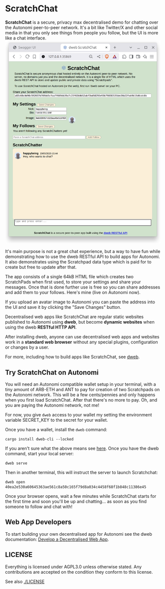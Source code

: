 # ScratchChat

**ScratchChat** is a secure, privacy max decentralised demo for chatting over the Autonomi peer-to-peer network. It's a bit like Twitter/X and other social media in that you only see things from people you follow, but the UI is more like a chat interface.
![Screenshot of Swagger UI](./misc/scratchchat-screenshot-1.png?raw=true "screenshot of early ScratchChat")


It's main purpose is not a great chat experience, but a way to have fun while demonstrating how to use the dweb RESTful API to build apps for Autonomi. It also demonstrates using the Scratchpad data type which is paid for to create but free to update after that.

The app consists of a single 64kB HTML file which creates two ScratchPads when first used, to store your settings and share your messages. Once that is done further use is free so you can share addresses and add them to your follows. Here's mine (live on Autonomi now).

If you upload an avatar image to Autonomi you can paste the address into the UI and save it by clicking the "Save Changes" button.

Decentralised web apps like ScratchChat are regular static websites published to Autonomi using **dweb**, but become **dynamic websites** when using the dweb **RESTful HTTP API**.

After installing dweb, anyone can use decentralised web apps and websites work in a **standard web browser** without any special plugins, configuration or changes by a user.

For more, including how to build apps like ScratchChat, see [dweb](https://github.com/happybeing/dweb/blob/main/dweb-cli/README.md#dweb-command-line-app).

## Try ScratchChat on Autonomi
You will need an Autonomi compatible wallet setup in your terminal, with a tiny amount of ARB-ETH and ANT to pay for creation of two Scratchpads on the Autonomi network. This will be a few cents/pennies and only happens when you first load ScratchChat. After that there's no more to pay. Oh, and you are paying the Autonomi network, not me!

For now, you give `dweb` access to your wallet my setting the environment variable SECRET_KEY to the secret for your wallet.

Once you have a wallet, install the `dweb` command:
```
cargo install dweb-cli --locked
```
If you aren't sure what the above means see [here](https://github.com/happybeing/dweb/tree/main/dweb-cli#browse-the-dweb). Once you have the dweb command, start your local server:

```
dweb serve
```
Then in another terminal, this will instruct the server to launch Scratchchat:
```
dweb open 40ea2e530a60645363ae561c8a50c165f79d8a034c4458f68f1b848c11386e45
```
Once your browser opens, wait a few minutes while ScratchChat starts for the first time and soon you'll be up and chatting... as soon as you find someone to follow and chat with!

## Web App Developers
To start building your own decentralised app for Autonomi see the dweb documentation: [Develop a Decentralised Web App](https://github.com/happybeing/dweb/blob/main/dweb-cli/README.md#develop-a-decentralised-web-app).

## LICENSE

Everything is licensed under AGPL3.0 unless otherwise stated. Any contributions are accepted on the condition they conform to this license.

See also [./LICENSE](./LICENSE)
